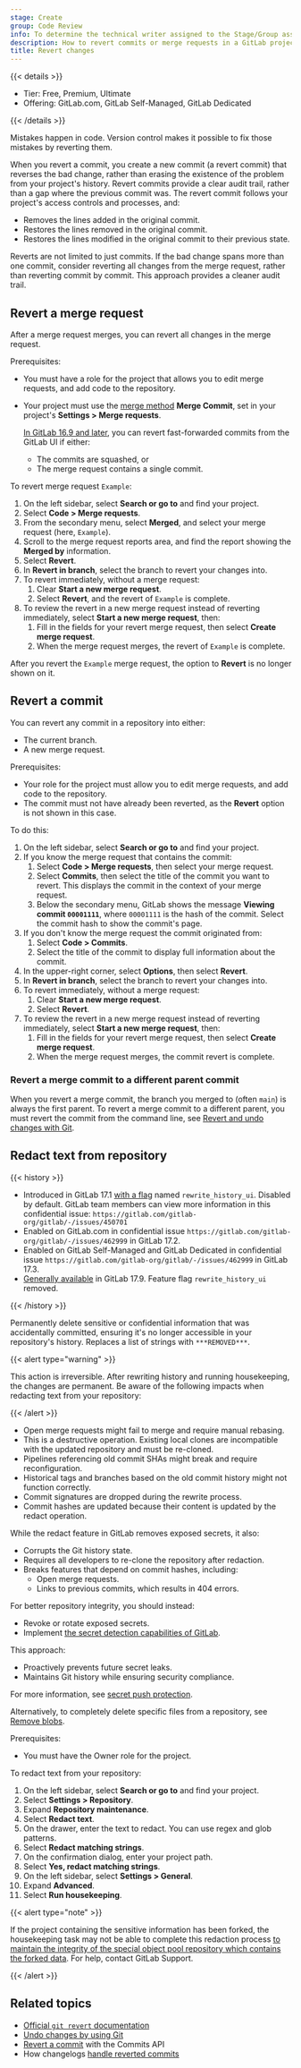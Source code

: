```yaml
---
stage: Create
group: Code Review
info: To determine the technical writer assigned to the Stage/Group associated with this page, see https://handbook.gitlab.com/handbook/product/ux/technical-writing/#assignments
description: How to revert commits or merge requests in a GitLab project.
title: Revert changes
---
```


{{< details >}}

- Tier: Free, Premium, Ultimate
- Offering: GitLab.com, GitLab Self-Managed, GitLab Dedicated

{{< /details >}}

Mistakes happen in code. Version control makes it possible to fix those mistakes by reverting them.

When you revert a commit, you create a new commit (a revert commit) that reverses the
bad change, rather than erasing the existence of the problem from your project's history. Revert commits
provide a clear audit trail, rather than a gap where the previous commit was. The revert commit
follows your project's access controls and processes, and:

- Removes the lines added in the original commit.
- Restores the lines removed in the original commit.
- Restores the lines modified in the original commit to their previous state.

Reverts are not limited to just commits. If the bad change spans more than one commit, consider
reverting all changes from the merge request, rather than reverting commit by commit. This approach
provides a cleaner audit trail.

## Revert a merge request

After a merge request merges, you can revert all changes in the merge request.

Prerequisites:

- You must have a role for the project that allows you to edit merge requests, and add
  code to the repository.
- Your project must use the [merge method](methods/_index.md#fast-forward-merge) **Merge Commit**,
  set in your project's **Settings > Merge requests**.

  [In GitLab 16.9 and later](https://gitlab.com/gitlab-org/gitlab/-/issues/22236), you can revert
  fast-forwarded commits from the GitLab UI if either:

  - The commits are squashed, or
  - The merge request contains a single commit.

To revert merge request `Example`:

1. On the left sidebar, select **Search or go to** and find your project.
1. Select **Code > Merge requests**.
1. From the secondary menu, select **Merged**, and select your merge request (here, `Example`).
1. Scroll to the merge request reports area, and find the report showing the
   **Merged by** information.
1. Select **Revert**.
1. In **Revert in branch**, select the branch to revert your changes into.
1. To revert immediately, without a merge request:
   1. Clear **Start a new merge request**.
   1. Select **Revert**, and the revert of `Example` is complete.
1. To review the revert in a new merge request instead of reverting immediately,
   select **Start a new merge request**, then:
   1. Fill in the fields for your revert merge request, then select **Create merge request**.
   1. When the merge request merges, the revert of `Example` is complete.

After you revert the `Example` merge request, the option to **Revert** is no longer shown on it.

## Revert a commit

You can revert any commit in a repository into either:

- The current branch.
- A new merge request.

Prerequisites:

- Your role for the project must allow you to edit merge requests, and add
  code to the repository.
- The commit must not have already been reverted, as the **Revert** option is not
  shown in this case.

To do this:

1. On the left sidebar, select **Search or go to** and find your project.
1. If you know the merge request that contains the commit:
   1. Select **Code > Merge requests**, then select your merge request.
   1. Select **Commits**, then select the title of the commit you want to revert.
      This displays the commit in the context of your merge request.
   1. Below the secondary menu, GitLab shows the message **Viewing commit `00001111`**,
      where `00001111` is the hash of the commit. Select the commit hash to show
      the commit's page.
1. If you don't know the merge request the commit originated from:
   1. Select **Code > Commits**.
   1. Select the title of the commit to display full information about the commit.
1. In the upper-right corner, select **Options**, then select **Revert**.
1. In **Revert in branch**, select the branch to revert your changes into.
1. To revert immediately, without a merge request:
   1. Clear **Start a new merge request**.
   1. Select **Revert**.
1. To review the revert in a new merge request instead of reverting immediately,
   select **Start a new merge request**, then:
   1. Fill in the fields for your revert merge request, then select **Create merge request**.
   1. When the merge request merges, the commit revert is complete.

### Revert a merge commit to a different parent commit

When you revert a merge commit, the branch you merged to (often `main`) is always the
first parent. To revert a merge commit to a different parent, you must revert the commit from
the command line, see [Revert and undo changes with Git](../../../topics/git/undo.md#revert-a-merge-commit-to-a-different-parent).

## Redact text from repository

{{< history >}}

- Introduced in GitLab 17.1 [with a flag](../../../administration/feature_flags.md) named `rewrite_history_ui`. Disabled by default. GitLab team members can view more information in this confidential issue: `https://gitlab.com/gitlab-org/gitlab/-/issues/450701`
- Enabled on GitLab.com in confidential issue `https://gitlab.com/gitlab-org/gitlab/-/issues/462999` in GitLab 17.2.
- Enabled on GitLab Self-Managed and GitLab Dedicated in confidential issue `https://gitlab.com/gitlab-org/gitlab/-/issues/462999` in GitLab 17.3.
- [Generally available](https://gitlab.com/gitlab-org/gitlab/-/issues/472018) in GitLab 17.9. Feature flag `rewrite_history_ui` removed.

{{< /history >}}

Permanently delete sensitive or confidential information that was accidentally committed, ensuring
it's no longer accessible in your repository's history.
Replaces a list of strings with `***REMOVED***`.

{{< alert type="warning" >}}

This action is irreversible.
After rewriting history and running housekeeping, the changes are permanent.
Be aware of the following impacts when redacting text from your repository:

{{< /alert >}}

- Open merge requests might fail to merge and require manual rebasing.
- This is a destructive operation. Existing local clones are incompatible with the updated repository and must be re-cloned.
- Pipelines referencing old commit SHAs might break and require reconfiguration.
- Historical tags and branches based on the old commit history might not function correctly.
- Commit signatures are dropped during the rewrite process.
- Commit hashes are updated because their content is updated by the redact operation.

While the redact feature in GitLab removes exposed secrets, it also:

- Corrupts the Git history state.
- Requires all developers to re-clone the repository after redaction.
- Breaks features that depend on commit hashes, including:
  - Open merge requests.
  - Links to previous commits, which results in 404 errors.

For better repository integrity, you should instead:

- Revoke or rotate exposed secrets.
- Implement [the secret detection capabilities of GitLab](../../application_security/secret_detection/_index.md).

This approach:

- Proactively prevents future secret leaks.
- Maintains Git history while ensuring security compliance.

For more information, see [secret push protection](../../application_security/secret_detection/secret_push_protection/_index.md).

Alternatively, to completely delete specific files from a repository, see
[Remove blobs](../repository/repository_size.md#remove-blobs).

Prerequisites:

- You must have the Owner role for the project.

To redact text from your repository:

1. On the left sidebar, select **Search or go to** and find your project.
1. Select **Settings > Repository**.
1. Expand **Repository maintenance**.
1. Select **Redact text**.
1. On the drawer, enter the text to redact.
   You can use regex and glob patterns.
1. Select **Redact matching strings**.
1. On the confirmation dialog, enter your project path.
1. Select **Yes, redact matching strings**.
1. On the left sidebar, select **Settings > General**.
1. Expand **Advanced**.
1. Select **Run housekeeping**.

{{< alert type="note" >}}

If the project containing the sensitive information has been forked, the housekeeping task may not be able to complete this redaction process [to maintain the integrity of the special object pool repository which contains the forked data](../../../administration/housekeeping.md#object-pool-repositories).
For help, contact GitLab Support.

{{< /alert >}}

## Related topics

- [Official `git revert` documentation](https://git-scm.com/docs/git-revert)
- [Undo changes by using Git](../../../topics/git/undo.md)
- [Revert a commit](../../../api/commits.md#revert-a-commit) with the Commits API
- How changelogs [handle reverted commits](../changelogs.md#reverted-commit-handling)

